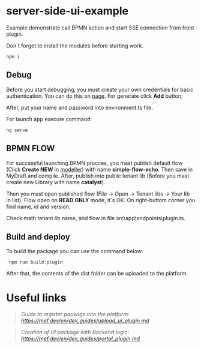 # server-side-ui-example
Example demonstrate call BPMN action and start SSE connection from front plugin.

Don`t forget to install the modules before starting work.
```
npm i 
```

## Debug

Before you start debugging, you must create your own credentials for basic authentication. You can do this on [page](https://app.mef.dev/console/settings/credentials). For generate click **Add** button;

After, put your name and password into environment.ts file.

For launch app execute command:
```
ng serve
```

## BPMN FLOW
For succsesful launching BPMN procces, you mast publish default flow (Click **Create NEW** in [modeller](https://preview.mef.dev/store/service/35/rflnk/wsvfcV0ECUiTog2b/v2PmCJMkMdhSXKjoyJe5Ziwl6L2/sEhxbNHs0/K9YZqm+xt)) with name **simple-flow-echo**. Then save in MyDraft and compile.
After, publish into public tenant lib (Before you mast create new Library with name **catalyst**).

Then you mast open published flow (File -> Open -> Tenant libs -> Your lib in list). Flow open on **READ ONLY** mode, it`s OK. On right-buttom corner you find name, id and version.

Check math tenant lib name, and flow in file src\app\endpoints\plugin.ts. 

## Build and deploy
To build the package you can use the command below:
```
 npm run build:plugin
```
After that, the contents of the dist folder can be uploaded to the platform.

# Useful links

> *Guide to register package into the platform: https://mef.dev/en/dev_guides/upload_ui_plugin.md*

> *Creation of UI package with Backend logic: https://mef.dev/en/dev_guides/portal_plugin.md*
